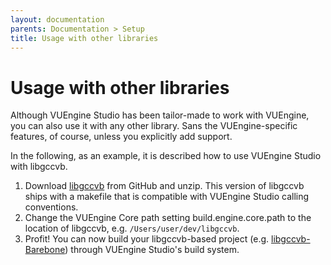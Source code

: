 ```yaml
---
layout: documentation
parents: Documentation > Setup
title: Usage with other libraries
---
```


# Usage with other libraries

Although VUEngine Studio has been tailor-made to work with VUEngine, you can also use it with any other library. Sans the VUEngine-specific features, of course, unless you explicitly add support.

In the following, as an example, it is described how to use VUEngine Studio with libgccvb.

1. Download <a href="https://github.com/VUEngine/libgccvb">libgccvb</a> from GitHub and unzip. This version of libgccvb ships with a makefile that is compatible with VUEngine Studio calling conventions.
2. Change the VUEngine Core path setting <span class="setting">build.engine.core.path</span> to the location of libgccvb, e.g. `/Users/user/dev/libgccvb`.
3. Profit! You can now build your libgccvb-based project (e.g. <a href="https://github.com/VUEngine/libgccvb-Barebone">libgccvb-Barebone</a>) through VUEngine Studio's build system.
